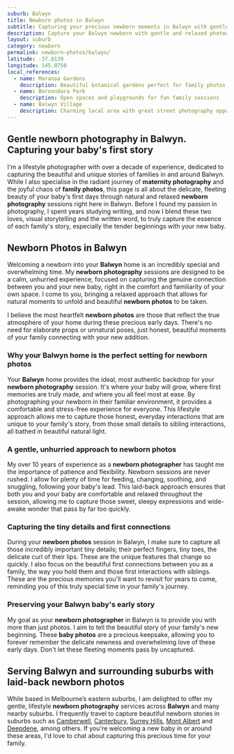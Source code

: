 ```yaml
---
suburb: Balwyn
title: Newborn photos in Balwyn
subtitle: Capturing your precious newborn moments in Balwyn with gentle photography
description: Capture your Balwyn newborn with gentle and relaxed photography. Newborn sessions are available in your home for maximum comfort and convenience.
layout: suburb
category: newborn
permalink: newborn-photos/balwyn/
latitude: -37.8139
longitude: 145.0750
local_references:
  - name: Maranoa Gardens
    description: Beautiful botanical gardens perfect for family photos
  - name: Boroondara Park
    description: Open spaces and playgrounds for fun family sessions
  - name: Balwyn Village
    description: Charming local area with great street photography opportunities
---
```


## Gentle newborn photography in Balwyn. Capturing your baby's first story

I'm a lifestyle photographer with over a decade of experience, dedicated to capturing the beautiful and unique stories of families in and around Balwyn. While I also specialise in the radiant journey of **maternity photography** and the joyful chaos of **family photos**, this page is all about the delicate, fleeting beauty of your baby's first days through natural and relaxed **newborn photography** sessions right here in Balwyn. Before I found my passion in photography, I spent years studying writing, and now I blend these two loves, visual storytelling and the written word, to truly capture the essence of each family's story, especially the tender beginnings with your new baby.

## Newborn Photos in Balwyn

Welcoming a newborn into your **Balwyn** home is an incredibly special and overwhelming time. My **newborn photography** sessions are designed to be a calm, unhurried experience, focused on capturing the genuine connection between you and your new baby, right in the comfort and familiarity of your own space. I come to you, bringing a relaxed approach that allows for natural moments to unfold and beautiful **newborn photos** to be taken.

I believe the most heartfelt **newborn photos** are those that reflect the true atmosphere of your home during these precious early days. There's no need for elaborate props or unnatural poses, just honest, beautiful moments of your family connecting with your new addition.

### Why your Balwyn home is the perfect setting for newborn photos

Your **Balwyn** home provides the ideal, most authentic backdrop for your **newborn photography** session. It's where your baby will grow, where first memories are truly made, and where you all feel most at ease. By photographing your newborn in their familiar environment, it provides a comfortable and stress-free experience for everyone. This lifestyle approach allows me to capture those honest, everyday interactions that are unique to your family's story, from those small details to sibling interactions, all bathed in beautiful natural light.

### A gentle, unhurried approach to newborn photos

My over 10 years of experience as a **newborn photographer** has taught me the importance of patience and flexibility. Newborn sessions are never rushed. I allow for plenty of time for feeding, changing, soothing, and snuggling, following your baby's lead. This laid-back approach ensures that both you and your baby are comfortable and relaxed throughout the session, allowing me to capture those sweet, sleepy expressions and wide-awake wonder that pass by far too quickly.

### Capturing the tiny details and first connections

During your **newborn photos** session in Balwyn, I make sure to capture all those incredibly important tiny details; their perfect fingers, tiny toes, the delicate curl of their lips. These are the unique features that change so quickly. I also focus on the beautiful first connections between you as a family, the way you hold them and those first interactions with siblings. These are the precious memories you'll want to revisit for years to come, reminding you of this truly special time in your family's journey.

### Preserving your Balwyn baby's early story

My goal as your **newborn photographer** in Balwyn is to provide you with more than just photos. I aim to tell the beautiful story of your family's new beginning. These **baby photos** are a precious keepsake, allowing you to forever remember the delicate newness and overwhelming love of these early days. Don't let these fleeting moments pass by uncaptured.

## Serving Balwyn and surrounding suburbs with laid-back newborn photos

While based in Melbourne’s eastern suburbs, I am delighted to offer my gentle, lifestyle **newborn photography** services across **Balwyn** and many nearby suburbs. I frequently travel to capture beautiful newborn stories in suburbs such as [Camberwell](newborn-photos/camberwell/), [Canterbury](newborn-photos/canterbury/), [Surrey Hills](newborn-photos/surrey-hills/), [Mont Albert](newborn-photos/mont-albert/) and [Deepdene](newborn-photos/deepdene/), among others. If you're welcoming a new baby in or around these areas, I'd love to chat about capturing this precious time for your family.

